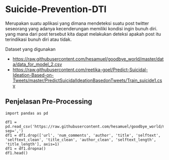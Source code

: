 # Suicide-Prevention-DTI

Merupakan suatu aplikasi yang dimana mendeteksi suatu post twitter seseorang  yang adanya kecenderungan memiliki kondisi ingin bunuh diri. yang mana dari post tersebut kita dapat melakukan deteksi apakah post itu terindikasi bunuh diri atau tidak.

Dataset yang digunakan 
- https://raw.githubusercontent.com/hesamuel/goodbye_world/master/data/data_for_model_2.csv
- https://raw.githubusercontent.com/reetika-goel/Predict-Suicidal-Ideation-Based-on-Tweets/master/PredictSuicidalIdeationBasedonTweets/Train_suicide1.csv


## Penjelasan Pre-Processing
```
import pandas as pd

df1 = pd.read_csv('https://raw.githubusercontent.com/hesamuel/goodbye_world/master/data/data_for_model_2.csv', sep=',')
df1 = df1.drop(['url', 'num_comments', 'author', 'title', 'selftext', 'selftext_clean', 'title_clean', 'author_clean', 'selftext_length', 'title_length'], axis=1)
df1 = df1.dropna()
df1.head()
```
